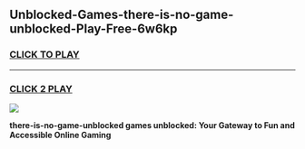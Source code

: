 
## Unblocked-Games-there-is-no-game-unblocked-Play-Free-6w6kp
<h3>
<a href="https://premium76.site?title=there-is-no-game-unblocked&ref=18A1">CLICK TO PLAY</a></h3>
<hr>

<h3>
<a href="https://premium76.site?title=there-is-no-game-unblocked&ref=18A1">CLICK 2 PLAY</a>
  
</h3>

<a href="https://premium76.site?title=there-is-no-game-unblocked&ref=18A1"><img src="https://clearcache.store/games.png"></a>


**there-is-no-game-unblocked games unblocked: Your Gateway to Fun and Accessible Online Gaming**
